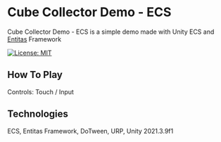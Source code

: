 # Cube Collector Demo - ECS
Cube Collector Demo - ECS is a simple demo made with Unity ECS and [Entitas](https://github.com/sschmid/Entitas) Framework

[![License: MIT](https://img.shields.io/badge/License-MIT-yellow.svg)](https://opensource.org/licenses/MIT)

## How To Play

Controls: Touch / Input


## Technologies
ECS, Entitas Framework, DoTween, URP, Unity 2021.3.9f1

